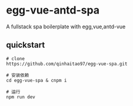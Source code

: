 # egg-vue-antd-spa
A fullstack spa boilerplate with egg,vue,antd-vue
## quickstart
```shell
# clone
https://github.com/qinhaitao97/egg-vue-spa.git

# 安装依赖
cd egg-vue-spa & cnpm i

# 运行
npm run dev
